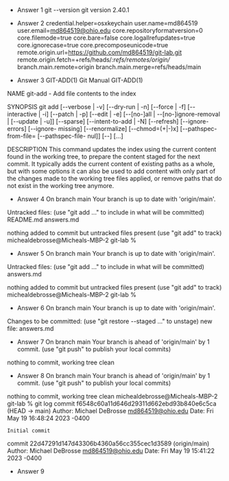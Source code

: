 * Answer 1
git --version
git version 2.40.1

* Answer 2
credential.helper=osxkeychain
user.name=md864519
user.email=md864519@ohio.edu
core.repositoryformatversion=0
core.filemode=true
core.bare=false
core.logallrefupdates=true
core.ignorecase=true
core.precomposeunicode=true
remote.origin.url=https://github.com/md864519/git-lab.git
remote.origin.fetch=+refs/heads/*:refs/remotes/origin/*
branch.main.remote=origin
branch.main.merge=refs/heads/main

* Answer 3
GIT-ADD(1)                        Git Manual                        GIT-ADD(1)

NAME
       git-add - Add file contents to the index

SYNOPSIS
       git add [--verbose | -v] [--dry-run | -n] [--force | -f] [--interactive |
 -i] [--patch | -p]
                 [--edit | -e] [--[no-]all | --[no-]ignore-removal | [--update |
 -u]] [--sparse]
                 [--intent-to-add | -N] [--refresh] [--ignore-errors] [--ignore-
missing] [--renormalize]
                 [--chmod=(+|-)x] [--pathspec-from-file=<file> [--pathspec-file-
nul]]
                 [--] [<pathspec>...]

DESCRIPTION
       This command updates the index using the current content found in the
       working tree, to prepare the content staged for the next commit. It
       typically adds the current content of existing paths as a whole, but
       with some options it can also be used to add content with only part of
       the changes made to the working tree files applied, or remove paths
       that do not exist in the working tree anymore.

* Answer 4
On branch main
Your branch is up to date with 'origin/main'.

Untracked files:
  (use "git add <file>..." to include in what will be committed)
	README.md
    answers.md

nothing added to commit but untracked files present (use "git add" to track)
michealdebrosse@Micheals-MBP-2 git-lab %

* Answer 5
On branch main
Your branch is up to date with 'origin/main'.

Untracked files:
  (use "git add <file>..." to include in what will be committed)
	answers.md

nothing added to commit but untracked files present (use "git add" to track)
michealdebrosse@Micheals-MBP-2 git-lab %

* Answer 6 
On branch main
Your branch is up to date with 'origin/main'.

Changes to be committed:
  (use "git restore --staged <file>..." to unstage)
	new file:   answers.md

* Answer 7
On branch main
Your branch is ahead of 'origin/main' by 1 commit.
  (use "git push" to publish your local commits)

nothing to commit, working tree clean

* Answer 8
On branch main
Your branch is ahead of 'origin/main' by 1 commit.
  (use "git push" to publish your local commits)

nothing to commit, working tree clean
michealdebrosse@Micheals-MBP-2 git-lab % git log 
commit f6548c60a11d646d29311d662ebd93b840e6c5ca (HEAD -> main)
Author: Michael DeBrosse <md864519@ohio.edu>
Date:   Fri May 19 16:48:24 2023 -0400

    Initial commit

commit 22d47291d147d43306b4360a56cc355cec1d3589 (origin/main)
Author: Michael DeBrosse <md864519@ohio.edu>
Date:   Fri May 19 15:41:22 2023 -0400

* Answer 9
